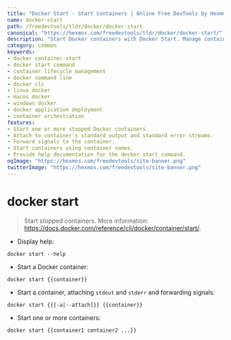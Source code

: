 ```yaml
---
title: "Docker Start - Start Containers | Online Free DevTools by Hexmos"
name: docker-start
path: /freedevtools/tldr/docker/docker-start
canonical: "https://hexmos.com/freedevtools/tldr/docker/docker-start/"
description: "Start Docker containers with Docker Start. Manage container lifecycles and application deployments efficiently using command line. Free online tool, no registration required."
category: common
keywords:
- docker container start
- docker start command
- container lifecycle management
- docker command line
- docker cli
- linux docker
- macos docker
- windows docker
- docker application deployment
- container orchestration
features:
- Start one or more stopped Docker containers.
- Attach to container's standard output and standard error streams.
- Forward signals to the container.
- Start containers using container names.
- Provide help documentation for the docker start command.
ogImage: "https://hexmos.com/freedevtools/site-banner.png"
twitterImage: "https://hexmos.com/freedevtools/site-banner.png"
---
```


# docker start

> Start stopped containers.
> More information: <https://docs.docker.com/reference/cli/docker/container/start/>.

- Display help:

`docker start --help`

- Start a Docker container:

`docker start {{container}}`

- Start a container, attaching `stdout` and `stderr` and forwarding signals:

`docker start {{[-a|--attach]}} {{container}}`

- Start one or more containers:

`docker start {{container1 container2 ...}}`
